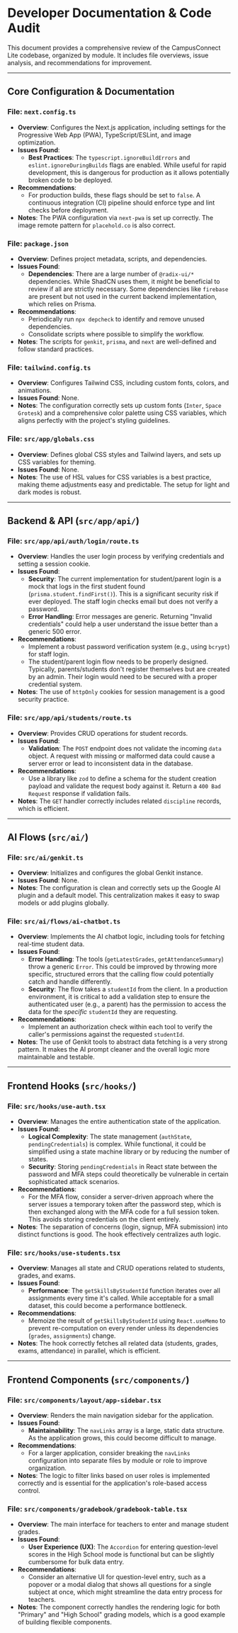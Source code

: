 # Developer Documentation & Code Audit

This document provides a comprehensive review of the CampusConnect Lite codebase, organized by module. It includes file overviews, issue analysis, and recommendations for improvement.

---

## **Core Configuration & Documentation**

### **File: `next.config.ts`**

- **Overview**: Configures the Next.js application, including settings for the Progressive Web App (PWA), TypeScript/ESLint, and image optimization.
- **Issues Found**:
  - **Best Practices**: The `typescript.ignoreBuildErrors` and `eslint.ignoreDuringBuilds` flags are enabled. While useful for rapid development, this is dangerous for production as it allows potentially broken code to be deployed.
- **Recommendations**:
  - For production builds, these flags should be set to `false`. A continuous integration (CI) pipeline should enforce type and lint checks before deployment.
- **Notes**: The PWA configuration via `next-pwa` is set up correctly. The image remote pattern for `placehold.co` is also correct.

### **File: `package.json`**

- **Overview**: Defines project metadata, scripts, and dependencies.
- **Issues Found**:
  - **Dependencies**: There are a large number of `@radix-ui/*` dependencies. While ShadCN uses them, it might be beneficial to review if all are strictly necessary. Some dependencies like `firebase` are present but not used in the current backend implementation, which relies on Prisma.
- **Recommendations**:
  - Periodically run `npx depcheck` to identify and remove unused dependencies.
  - Consolidate scripts where possible to simplify the workflow.
- **Notes**: The scripts for `genkit`, `prisma`, and `next` are well-defined and follow standard practices.

### **File: `tailwind.config.ts`**

- **Overview**: Configures Tailwind CSS, including custom fonts, colors, and animations.
- **Issues Found**: None.
- **Notes**: The configuration correctly sets up custom fonts (`Inter`, `Space Grotesk`) and a comprehensive color palette using CSS variables, which aligns perfectly with the project's styling guidelines.

### **File: `src/app/globals.css`**

- **Overview**: Defines global CSS styles and Tailwind layers, and sets up CSS variables for theming.
- **Issues Found**: None.
- **Notes**: The use of HSL values for CSS variables is a best practice, making theme adjustments easy and predictable. The setup for light and dark modes is robust.

---

## **Backend & API (`src/app/api/`)**

### **File: `src/app/api/auth/login/route.ts`**

- **Overview**: Handles the user login process by verifying credentials and setting a session cookie.
- **Issues Found**:
  - **Security**: The current implementation for student/parent login is a mock that logs in the first student found (`prisma.student.findFirst()`). This is a significant security risk if ever deployed. The staff login checks email but does not verify a password.
  - **Error Handling**: Error messages are generic. Returning "Invalid credentials" could help a user understand the issue better than a generic 500 error.
- **Recommendations**:
  - Implement a robust password verification system (e.g., using `bcrypt`) for staff login.
  - The student/parent login flow needs to be properly designed. Typically, parents/students don't register themselves but are created by an admin. Their login would need to be secured with a proper credential system.
- **Notes**: The use of `httpOnly` cookies for session management is a good security practice.

### **File: `src/app/api/students/route.ts`**

- **Overview**: Provides CRUD operations for student records.
- **Issues Found**:
  - **Validation**: The `POST` endpoint does not validate the incoming `data` object. A request with missing or malformed data could cause a server error or lead to inconsistent data in the database.
- **Recommendations**:
  - Use a library like `zod` to define a schema for the student creation payload and validate the request body against it. Return a `400 Bad Request` response if validation fails.
- **Notes**: The `GET` handler correctly includes related `discipline` records, which is efficient.

---

## **AI Flows (`src/ai/`)**

### **File: `src/ai/genkit.ts`**

- **Overview**: Initializes and configures the global Genkit instance.
- **Issues Found**: None.
- **Notes**: The configuration is clean and correctly sets up the Google AI plugin and a default model. This centralization makes it easy to swap models or add plugins globally.

### **File: `src/ai/flows/ai-chatbot.ts`**

- **Overview**: Implements the AI chatbot logic, including tools for fetching real-time student data.
- **Issues Found**:
  - **Error Handling**: The tools (`getLatestGrades`, `getAttendanceSummary`) throw a generic `Error`. This could be improved by throwing more specific, structured errors that the calling flow could potentially catch and handle differently.
  - **Security**: The flow takes a `studentId` from the client. In a production environment, it is critical to add a validation step to ensure the authenticated user (e.g., a parent) has the permission to access the data for the _specific_ `studentId` they are requesting.
- **Recommendations**:
  - Implement an authorization check within each tool to verify the caller's permissions against the requested `studentId`.
- **Notes**: The use of Genkit tools to abstract data fetching is a very strong pattern. It makes the AI prompt cleaner and the overall logic more maintainable and testable.

---

## **Frontend Hooks (`src/hooks/`)**

### **File: `src/hooks/use-auth.tsx`**

- **Overview**: Manages the entire authentication state of the application.
- **Issues Found**:
  - **Logical Complexity**: The state management (`authState`, `pendingCredentials`) is complex. While functional, it could be simplified using a state machine library or by reducing the number of states.
  - **Security**: Storing `pendingCredentials` in React state between the password and MFA steps could theoretically be vulnerable in certain sophisticated attack scenarios.
- **Recommendations**:
  - For the MFA flow, consider a server-driven approach where the server issues a temporary token after the password step, which is then exchanged along with the MFA code for a full session token. This avoids storing credentials on the client entirely.
- **Notes**: The separation of concerns (login, signup, MFA submission) into distinct functions is good. The hook effectively centralizes auth logic.

### **File: `src/hooks/use-students.tsx`**

- **Overview**: Manages all state and CRUD operations related to students, grades, and exams.
- **Issues Found**:
  - **Performance**: The `getSkillsByStudentId` function iterates over all assignments every time it's called. While acceptable for a small dataset, this could become a performance bottleneck.
- **Recommendations**:
  - Memoize the result of `getSkillsByStudentId` using `React.useMemo` to prevent re-computation on every render unless its dependencies (`grades`, `assignments`) change.
- **Notes**: The hook correctly fetches all related data (students, grades, exams, attendance) in parallel, which is efficient.

---

## **Frontend Components (`src/components/`)**

### **File: `src/components/layout/app-sidebar.tsx`**

- **Overview**: Renders the main navigation sidebar for the application.
- **Issues Found**:
  - **Maintainability**: The `navLinks` array is a large, static data structure. As the application grows, this could become difficult to manage.
- **Recommendations**:
  - For a larger application, consider breaking the `navLinks` configuration into separate files by module or role to improve organization.
- **Notes**: The logic to filter links based on user roles is implemented correctly and is essential for the application's role-based access control.

### **File: `src/components/gradebook/gradebook-table.tsx`**

- **Overview**: The main interface for teachers to enter and manage student grades.
- **Issues Found**:
  - **User Experience (UX)**: The `Accordion` for entering question-level scores in the High School mode is functional but can be slightly cumbersome for bulk data entry.
- **Recommendations**:
  - Consider an alternative UI for question-level entry, such as a popover or a modal dialog that shows all questions for a single subject at once, which might streamline the data entry process for teachers.
- **Notes**: The component correctly handles the rendering logic for both "Primary" and "High School" grading models, which is a good example of building flexible components.
